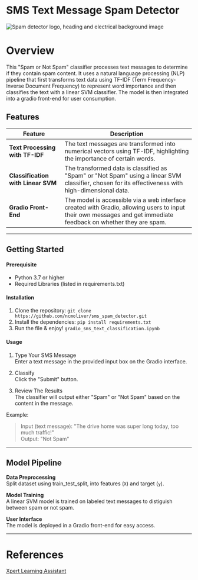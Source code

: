 # SMS Text Message Spam Detector

![Spam detector logo, heading and electrical background image](spam_log.png)

# Overview

This "Spam or Not Spam" classifier processes text messages to determine if they contain spam content. It uses a natural language processing (NLP) pipeline that first transforms text data using TF-IDF (Term Frequency-Inverse Document Frequency) to represent word importance and then classifies the text with a linear SVM classifier. The model is then integrated into a gradio front-end for user consumption.

## Features

| Feature                            | Description                                                                                                                                                      |
| ---------------------------------- | ---------------------------------------------------------------------------------------------------------------------------------------------------------------- |
| **Text Processing with TF-IDF**    | The text messages are transformed into numerical vectors using TF-IDF, highlighting the importance of certain words.                                             |
| **Classification with Linear SVM** | The transformed data is classified as "Spam" or "Not Spam" using a linear SVM classifier, chosen for its effectiveness with high-dimensional data.               |
| **Gradio Front-End**               | The model is accessible via a web interface created with Gradio, allowing users to input their own messages and get immediate feedback on whether they are spam. |

---

## Getting Started

#### Prerequisite

- Python 3.7 or higher
- Required Libraries (listed in requirements.txt)

#### Installation

1. Clone the repository:
   `git clone https://github.com/ncmoliver/sms_spam_detector.git`
2. Install the dependencies:
   `pip install requirements.txt`
3. Run the file & enjoy! `gradio_sms_text_classification.ipynb`

#### Usage

1. Type Your SMS Message  
   Enter a text message in the provided input box on the Gradio interface.

2. Classify  
   Click the "Submit" button.

3. Review The Results  
   The classifier will output either "Spam" or "Not Spam" based on the content in the message.

Example:

> Input (text message): "The drive home was super long today, too much traffic!"  
> Output: "Not Spam"

---

## Model Pipeline

**Data Preprocessing**  
Split dataset using train_test_split, into features (`X`) and target (`y`).

**Model Training**  
 A linear SVM model is trained on labeled text messages to distiguish between spam or not spam.

**User Interface**  
The model is deployed in a Gradio front-end for easy access.

---

# References

[Xpert Learning Assistant](https://bootcampspot.instructure.com/courses/6028/external_tools/313)
